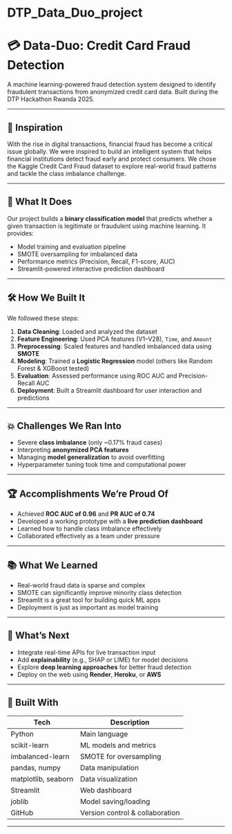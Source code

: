 # DTP_Data_Duo_project
# 💳 Data-Duo: Credit Card Fraud Detection

A machine learning-powered fraud detection system designed to identify fraudulent transactions from anonymized credit card data. Built during the DTP Hackathon Rwanda 2025.

---

## 🚀 Inspiration

With the rise in digital transactions, financial fraud has become a critical issue globally. We were inspired to build an intelligent system that helps financial institutions detect fraud early and protect consumers. We chose the Kaggle Credit Card Fraud dataset to explore real-world fraud patterns and tackle the class imbalance challenge.

---

## 🧠 What It Does

Our project builds a **binary classification model** that predicts whether a given transaction is legitimate or fraudulent using machine learning. It provides:

- Model training and evaluation pipeline
- SMOTE oversampling for imbalanced data
- Performance metrics (Precision, Recall, F1-score, AUC)
- Streamlit-powered interactive prediction dashboard

---

## 🛠️ How We Built It

We followed these steps:

1. **Data Cleaning**: Loaded and analyzed the dataset
2. **Feature Engineering**: Used PCA features (V1–V28), `Time`, and `Amount`
3. **Preprocessing**: Scaled features and handled imbalanced data using **SMOTE**
4. **Modeling**: Trained a **Logistic Regression** model (others like Random Forest & XGBoost tested)
5. **Evaluation**: Assessed performance using ROC AUC and Precision-Recall AUC
6. **Deployment**: Built a Streamlit dashboard for user interaction and predictions

---

## 💥 Challenges We Ran Into

- Severe **class imbalance** (only ~0.17% fraud cases)
- Interpreting **anonymized PCA features**
- Managing **model generalization** to avoid overfitting
- Hyperparameter tuning took time and computational power

---

## 🏆 Accomplishments We’re Proud Of

- Achieved **ROC AUC of 0.96** and **PR AUC of 0.74**
- Developed a working prototype with a **live prediction dashboard**
- Learned how to handle class imbalance effectively
- Collaborated effectively as a team under pressure

---

## 📚 What We Learned

- Real-world fraud data is sparse and complex
- SMOTE can significantly improve minority class detection
- Streamlit is a great tool for building quick ML apps
- Deployment is just as important as model training

---

## 🔮 What’s Next

- Integrate real-time APIs for live transaction input
- Add **explainability** (e.g., SHAP or LIME) for model decisions
- Explore **deep learning approaches** for better fraud detection
- Deploy on the web using **Render**, **Heroku**, or **AWS**

---

## 🧰 Built With

| Tech | Description |
|------|-------------|
| Python | Main language |
| scikit-learn | ML models and metrics |
| imbalanced-learn | SMOTE for oversampling |
| pandas, numpy | Data manipulation |
| matplotlib, seaborn | Data visualization |
| Streamlit | Web dashboard |
| joblib | Model saving/loading |
| GitHub | Version control & collaboration |

---




